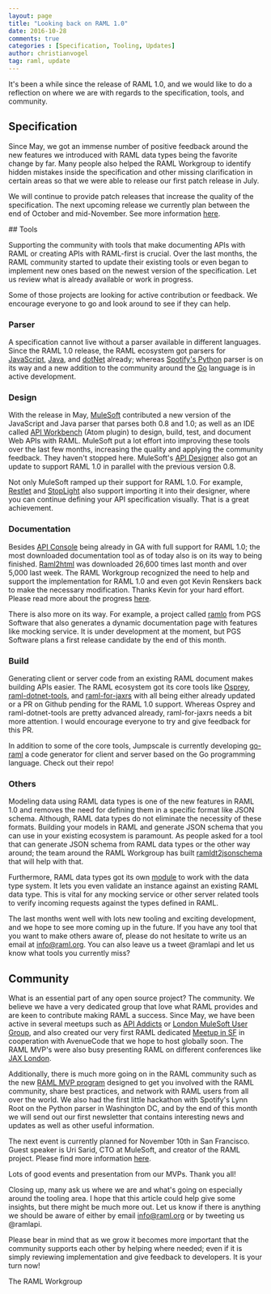 ```yaml
---
layout: page
title: "Looking back on RAML 1.0"
date: 2016-10-28
comments: true
categories : [Specification, Tooling, Updates]
author: christianvogel
tag: raml, update
---
```


It's been a while since the release of RAML 1.0, and we would like to do a reflection on where we are with regards to the specification, tools, and community.

## Specification

Since May, we got an immense number of positive feedback around the new features we introduced with RAML data types being the favorite change by far. Many people also helped the RAML Workgroup to identify hidden mistakes inside the specification and other missing clarification in certain areas so that we were able to release our first patch release in July.

We will continue to provide patch releases that increase the quality of the specification. The next upcoming release we currently plan between the end of October and mid-November. See more information [here](https://github.com/raml-org/raml-spec/milestone/6).

## Tools

Supporting the community with tools that make documenting APIs with RAML or creating APIs with RAML-first is crucial. Over the last months, the RAML community started to update their existing tools or even began to implement new ones based on the newest version of the specification. Let us review what is already available or work in progress.

Some of those projects are looking for active contribution or feedback. We encourage everyone to go and look around to see if they can help.

### Parser

A specification cannot live without a parser available in different languages. Since the RAML 1.0 release, the RAML ecosystem got parsers for [JavaScript](https://github.com/raml-org/raml-js-parser-2), [Java](https://github.com/raml-org/raml-java-parser), and [dotNet](https://github.com/raml-org/raml-dotnet-parser-2) already; whereas [Spotify's Python](https://github.com/spotify/ramlfications) parser is on its way and a new addition to the community around the [Go](https://github.com/go-raml/raml) language is in active development.

### Design

With the release in May, [MuleSoft](https://www.mulesoft.com/) contributed a new version of the JavaScript and Java parser that parses both 0.8 and 1.0; as well as an IDE called [API Workbench](https://github.com/mulesoft/api-workbench) (Atom plugin) to design, build, test, and document Web APIs with RAML. MuleSoft put a lot effort into improving these tools over the last few months, increasing the quality and applying the community feedback. They haven't stopped here. MuleSoft's [API Designer](https://github.com/mulesoft/api-designer) also got an update to support RAML 1.0 in parallel with the previous version 0.8.

Not only MuleSoft ramped up their support for RAML 1.0. For example,  [Restlet](https://studio.restlet.com/) and [StopLight](https://app.stoplight.io/) also support importing it into their designer, where you can continue defining your API specification visually. That is a great achievement.

###  Documentation

Besides [API Console](https://github.com/mulesoft/api-console) being already in GA with full support for RAML 1.0; the most downloaded documentation tool as of today also is on its way to being finished. [Raml2html](https://github.com/raml2html/raml2html) was downloaded 26,600 times last month and over 5,000 last week. The RAML Workgroup recognized the need to help and support the implementation for RAML 1.0 and even got Kevin Renskers back to make the necessary modification. Thanks Kevin for your hard effort. Please read more about the progress [here](https://github.com/raml2html/raml2html/issues/254).

There is also more on its way. For example, a project called [ramlo](https://github.com/PGSSoft/ramlo) from PGS Software that also generates a dynamic documentation page with features like mocking service. It is under development at the moment, but  PGS Software plans a first release candidate by the end of this month.

### Build

Generating client or server code from an existing RAML document makes building APIs easier. The RAML  ecosystem got its core tools like [Osprey](https://github.com/mulesoft/osprey), [raml-dotnet-tools](https://github.com/mulesoft-labs/raml-dotnet-tools), and [raml-for-jaxrs](https://github.com/mulesoft/raml-for-jax-rs) with all being either already updated or a PR on Github pending for the RAML 1.0 support. Whereas Osprey and raml-dotnet-tools are pretty advanced already, raml-for-jaxrs needs a bit more attention. I would encourage everyone to try and give feedback for this PR.

In addition to some of the core tools, Jumpscale is currently developing [go-raml](https://github.com/Jumpscale/go-raml) a code generator for client and server based on the Go programming language. Check out their repo!

### Others

Modeling data using RAML data types is one of the new features in RAML 1.0 and removes the need for defining them in a specific format like JSON schema. Although, RAML data types do not eliminate the necessity of these formats. Building your models in RAML and generate JSON schema that you can use in your existing ecosystem is paramount. As people asked for a tool that can generate JSON schema from RAML data types or the other way around; the team around the RAML Workgroup has built [ramldt2jsonschema](https://github.com/raml-org/ramldt2jsonschema) that will help with that.

Furthermore, RAML data types got its own [module](https://github.com/raml-org/typesystem-ts) to work with the data type system. It lets you even validate an instance against an existing RAML data type. This is vital for any mocking service or other server related tools to verify incoming requests against the types defined in RAML.

The last months went well with lots new tooling and exciting development, and we hope to see more coming up in the future. If you have any tool that you want to make others aware of, please do not hesitate to write us an email at info@raml.org. You can also leave us a tweet @ramlapi and let us know what tools you currently miss?

## Community

What is an essential part of any open source project? The community. We believe we have a very dedicated group that love what RAML provides and are keen to contribute making RAML a success. Since May, we have been active in several meetups such as [API Addicts](http://www.meetup.com/ApiAddicts/) or [London MuleSoft User Group](http://www.meetup.com/London-Mule-ESB-Meetup/), and also created our very first RAML dedicated [Meetup in SF](http://www.meetup.com/RAML-Meetup-San-Francisco-Bay-Area/) in cooperation with AvenueCode that we hope to host globally soon. The RAML MVP's were also busy presenting RAML on different conferences like [JAX London](https://jaxlondon.com/session/crafting-web-apis-that-others-love-an-introduction-to-raml-1-0/).

Additionally, there is much more going on in the RAML community such as the new [RAML MVP program](http://raml.org/mvp) designed to get you involved with the RAML community, share best practices, and network with RAML users from all over the world. We also had the first little hackathon with Spotify's Lynn Root on the Python parser in Washington DC, and by the end of this month we will send out our first newsletter that contains interesting news and updates as well as other useful information.

The next event is currently planned for November 10th in San Francisco. Guest speaker is Uri Sarid, CTO at MuleSoft, and creator of the RAML project. Please find more information [here](http://www.meetup.com/RAML-Meetup-San-Francisco-Bay-Area/events/234535357/).

Lots of good events and presentation from our MVPs. Thank you all!

Closing up, many ask us where we are and what's going on especially around the tooling area. I hope that this article could help give some insights, but there might be much more out. Let us know if there is anything we should be aware of either by email info@raml.org or by tweeting us @ramlapi.

Please bear in mind that as we grow it becomes more important that the community supports each other by helping where needed; even if it is simply reviewing implementation and give feedback to developers. It is your turn now!

The RAML Workgroup